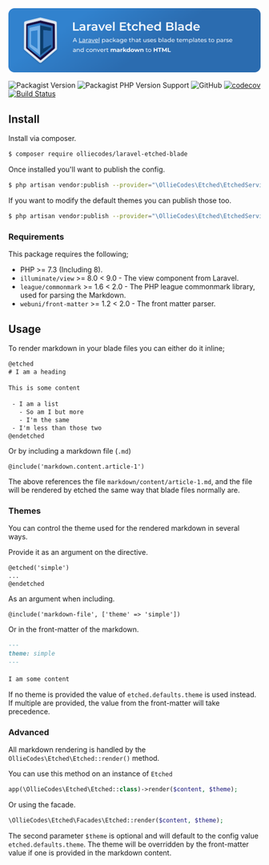<img src="package-banner@2x.png" title="Laravel Etched Blade" alt="A Laravel package that uses blade templates to parse and convert markdown to HTML">

![Packagist Version](https://img.shields.io/packagist/v/olliecodes/laravel-etched-blade)
![Packagist PHP Version Support](https://img.shields.io/packagist/php-v/olliecodes/laravel-etched-blade)
![GitHub](https://img.shields.io/github/license/olliecodes/laravel-etched-blade)
[![codecov](https://codecov.io/gh/olliecodes/laravel-etched-blade/branch/main/graph/badge.svg?token=FHJ41NQMTA)](https://codecov.io/gh/olliecodes/laravel-etched-blade)
[![Build Status](https://travis-ci.com/olliecodes/laravel-etched-blade.svg?branch=main)](https://travis-ci.com/olliecodes/laravel-etched-blade)

## Install

Install via composer.

```bash
$ composer require olliecodes/laravel-etched-blade
```

Once installed you'll want to publish the config.

```bash
$ php artisan vendor:publish --provider="\OllieCodes\Etched\EtchedServiceProvider" --tag=config
```

If you want to modify the default themes you can publish those too.

```bash
$ php artisan vendor:publish --provider="\OllieCodes\Etched\EtchedServiceProvider" --tag=views
```

### Requirements

This package requires the following;

 - PHP >= 7.3 (Including 8).
 - `illuminate/view` >= 8.0 < 9.0 - The view component from Laravel.
 - `league/commonmark` >= 1.6 < 2.0 - The PHP league commonmark library, used for parsing the Markdown.
 - `webuni/front-matter` >= 1.2 < 2.0 - The front matter parser.

## Usage

To render markdown in your blade files you can either do it inline;

```blade
@etched
# I am a heading

This is some content

 - I am a list
   - So am I but more
   - I'm the same
 - I'm less than those two
@endetched
```

Or by including a markdown file (`.md`)

```blade
@include('markdown.content.article-1')
```

The above references the file `markdown/content/article-1.md`, and the file will
be rendered by etched the same way that blade files normally are.

### Themes
You can control the theme used for the rendered markdown in several ways.

Provide it as an argument on the directive.

```blade
@etched('simple')
...
@endetched
```

As an argument when including.

```blade
@include('markdown-file', ['theme' => 'simple'])
```

Or in the front-matter of the markdown.

```markdown
---
theme: simple
---

I am some content
```

If no theme is provided the value of `etched.defaults.theme` is used instead. If
multiple are provided, the value from the front-matter will take precedence.

### Advanced

All markdown rendering is handled by the `OllieCodes\Etched\Etched::render()` method.

You can use this method on an instance of `Etched`

```php
app(\OllieCodes\Etched\Etched::class)->render($content, $theme);
```

Or using the facade.

```php
\OllieCodes\Etched\Facades\Etched::render($content, $theme);
```

The second parameter `$theme` is optional and will default to the config value 
`etched.defaults.theme`. The theme will be overridden by the front-matter value
if one is provided in the markdown content.